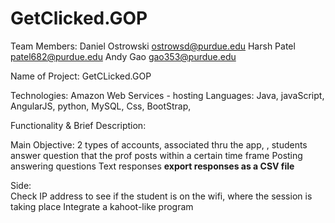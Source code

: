 # GetClicked.GOP
Team Members:
Daniel Ostrowski	ostrowsd@purdue.edu
Harsh Patel		patel682@purdue.edu
Andy Gao		gao353@purdue.edu

Name of Project: GetCLicked.GOP

Technologies:
Amazon Web Services - hosting
Languages: Java, javaScript, AngularJS, python, MySQL, Css, BootStrap, 

Functionality & Brief Description:

Main Objective: 
2 types of accounts, associated thru the app, , students answer question that the prof posts within a certain time frame
Posting answering questions
Text responses
**export responses as a CSV file**


Side:	
Check IP address to see if the student is on the wifi, where the session is taking place
Integrate a kahoot-like program
